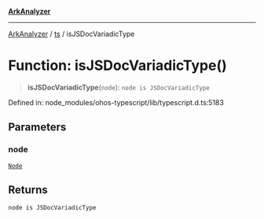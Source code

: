 [**ArkAnalyzer**](../../../../README.md)

***

[ArkAnalyzer](../../../../globals.md) / [ts](../README.md) / isJSDocVariadicType

# Function: isJSDocVariadicType()

> **isJSDocVariadicType**(`node`): `node is JSDocVariadicType`

Defined in: node\_modules/ohos-typescript/lib/typescript.d.ts:5183

## Parameters

### node

[`Node`](../interfaces/Node.md)

## Returns

`node is JSDocVariadicType`
